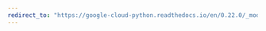 ```yaml
---
redirect_to: "https://google-cloud-python.readthedocs.io/en/0.22.0/_modules/google/cloud/vision/geometry.html"
---
```

